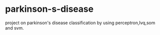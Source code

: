 # parkinson-s-disease
project on parkinson's disease classification by using perceptron,lvq,som and svm.
